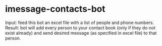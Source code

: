 # imessage-contacts-bot
Input: feed this bot an excel file with a list of people and phone numbers. 
Result: bot will add every person to your contact book (only if they do not exist already) and send desired message (as specified in excel file) to that person.
